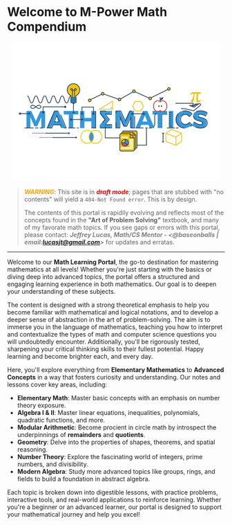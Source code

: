 # <b>Welcome to M-Power Math Compendium</b>

<div style="text-align: center;">
  <img src="./assets/branding-icons/math-brand.png" alt="sitedocs">
</div>

>
> <span style="color: orange; font-weight:bold; font-style: italic">WARNING</span>: This site is in <span style="color: red; font-weight:bold; font-style: italic">draft mode</span>; pages that are stubbed with "no contents" will yield a `404-Not Found error`. This is by design.
>
> The contents of this portal is rapidily evolving and reflects most of the concepts found in the **"Art of Problem Solving"** textbook, and many of my favorate math topics. If you see gaps or errors with this portal, please contact: <span style="color: grey; font-weight:bold; font-style: italic">Jeffrey Lucas, Math/CS Mentor - &lt;@baseonballs | email:lucasjt@gmail.com&gt;</span> for updates and erratas.

---

Welcome to our **Math Learning Portal**, the go-to destination for mastering mathematics at all levels! Whether you're just starting with the basics or diving deep into advanced topics, the portal offers a structured and engaging learning experience in both mathematics. Our goal is to deepen your understanding of these subjects.

The content is designed with a strong theoretical emphasis to help you become familiar with mathematical and logical notations, and to develop a deeper sense of abstraction in the art of problem-solving. The aim is to immerse you in the language of mathematics, teaching you how to interpret and contextualize the types of math and computer science questions you will undoubtedly encounter. Additionally, you'll be rigorously tested, sharpening your critical thinking skills to their fullest potential. Happy learning and become brighter each, and every day.

Here, you'll explore everything from **Elementary Mathematics** to **Advanced Concepts** in a way that fosters curiosity and understanding. Our notes and lessons cover key areas, including:

- **Elementary Math**: Master basic concepts with an emphasis on number theory exposure.
- **Algebra I & II**: Master linear equations, inequalities, polynomials, quadratic functions, and more.
- **Modular Arithmetic**: Become procient in circle math by introspect the underpinnings of **remainders** and **quotients**.
- **Geometry**: Delve into the properties of shapes, theorems, and spatial reasoning.
- **Number Theory**: Explore the fascinating world of integers, prime numbers, and divisibility.
- **Modern Algebra**: Study more advanced topics like groups, rings, and fields to build a foundation in abstract algebra.

Each topic is broken down into digestible lessons, with practice problems, interactive tools, and real-world applications to reinforce learning. Whether you're a beginner or an advanced learner, our portal is designed to support your mathematical journey and help you excel!